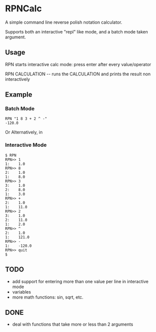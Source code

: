 # RPNCalc

A simple command line reverse polish notation calculator.

Supports both an interactive "repl" like mode, and a batch
mode taken argument.

## Usage
RPN starts interactive calc mode: press enter after every value/operator

RPN CALCULATION -- runs the CALCULATION and prints the result non interactively

## Example
### Batch Mode
    RPN "1 8 3 + 2 ^ -"
    -120.0

Or Alternatively, in

### Interactive Mode
    $ RPN
    RPN>> 1
    1:    1.0
    RPN>> 8
    2:    1.0
    1:    8.0
    RPN>> 3
    3:    1.0
    2:    8.0
    1:    3.0
    RPN>> +
    2:    1.0
    1:    11.0
    RPN>> 2
    3:    1.0
    2:    11.0
    1:    2.0
    RPN>> ^
    2:    1.0
    1:    121.0
    RPN>> -
    1:    -120.0
    RPN>> quit
    $ 

## TODO
 * add support for entering more than one value per line in interactive mode
 * variables
 * more math functions: sin, sqrt, etc.

## DONE
 * deal with functions that take more or less than 2 arguments
